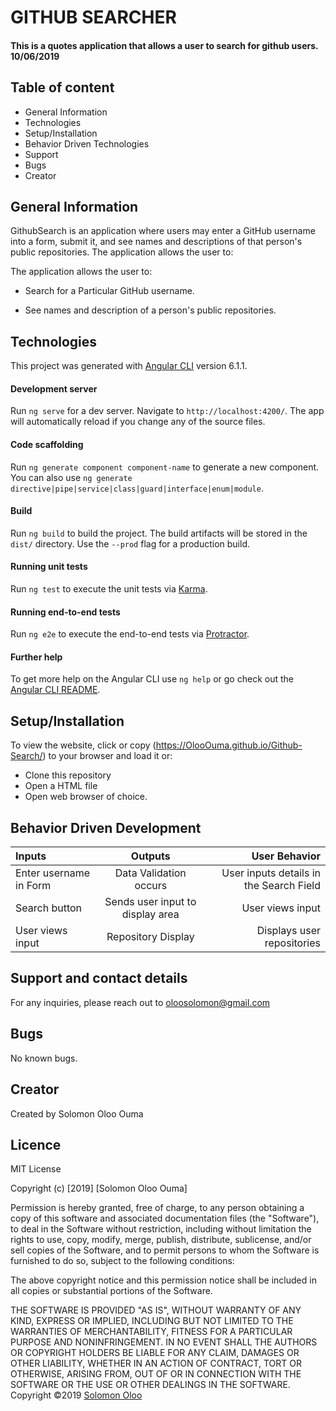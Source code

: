 # GITHUB SEARCHER
#### This is a quotes application that allows a user to search for github users. 10/06/2019

## Table of content
* General Information
* Technologies
* Setup/Installation
* Behavior Driven Technologies
* Support
* Bugs
* Creator

## General Information
GithubSearch is an application where users may enter a GitHub username into a form, submit it, and see names and descriptions of that person's public repositories. The application allows the user to:

The application allows the user to:

* Search for a Particular GitHub username.

* See names and description of a person's public repositories.

## Technologies
This project was generated with [Angular CLI](https://github.com/angular/angular-cli) version 6.1.1.

#### Development server

Run `ng serve` for a dev server. Navigate to `http://localhost:4200/`. The app will automatically reload if you change any of the source files.

#### Code scaffolding

Run `ng generate component component-name` to generate a new component. You can also use `ng generate directive|pipe|service|class|guard|interface|enum|module`.

#### Build

Run `ng build` to build the project. The build artifacts will be stored in the `dist/` directory. Use the `--prod` flag for a production build.

#### Running unit tests

Run `ng test` to execute the unit tests via [Karma](https://karma-runner.github.io).

#### Running end-to-end tests

Run `ng e2e` to execute the end-to-end tests via [Protractor](http://www.protractortest.org/).

#### Further help

To get more help on the Angular CLI use `ng help` or go check out the [Angular CLI README](https://github.com/angular/angular-cli/blob/master/README.md).

## Setup/Installation
To view the website, click or copy (https://OlooOuma.github.io/Github-Search/) to your browser and load it or:
* Clone this repository
* Open a HTML file
* Open web browser of choice.


## Behavior Driven Development
| Inputs  | Outputs  |  User Behavior |
|:---------|:----------:|----------------:|
|  Enter username in Form |  Data Validation occurs | User inputs details in the Search Field  |
|  Search button | Sends user input to display area  | User views input  |
|  User views input |  Repository Display |   Displays user repositories| User is directed to the Github page  |

## Support and contact details
For any inquiries, please reach out to oloosolomon@gmail.com

## Bugs
No known bugs.

## Creator
Created by Solomon Oloo Ouma

## Licence
MIT License

Copyright (c) [2019] [Solomon Oloo Ouma]

Permission is hereby granted, free of charge, to any person obtaining a copy
of this software and associated documentation files (the "Software"), to deal
in the Software without restriction, including without limitation the rights
to use, copy, modify, merge, publish, distribute, sublicense, and/or sell
copies of the Software, and to permit persons to whom the Software is
furnished to do so, subject to the following conditions:

The above copyright notice and this permission notice shall be included in all
copies or substantial portions of the Software.

THE SOFTWARE IS PROVIDED "AS IS", WITHOUT WARRANTY OF ANY KIND, EXPRESS OR
IMPLIED, INCLUDING BUT NOT LIMITED TO THE WARRANTIES OF MERCHANTABILITY,
FITNESS FOR A PARTICULAR PURPOSE AND NONINFRINGEMENT. IN NO EVENT SHALL THE
AUTHORS OR COPYRIGHT HOLDERS BE LIABLE FOR ANY CLAIM, DAMAGES OR OTHER
LIABILITY, WHETHER IN AN ACTION OF CONTRACT, TORT OR OTHERWISE, ARISING FROM,
OUT OF OR IN CONNECTION WITH THE SOFTWARE OR THE USE OR OTHER DEALINGS IN THE
SOFTWARE.
Copyright &copy;2019 [Solomon Oloo](https://github.com/OlooOuma)
